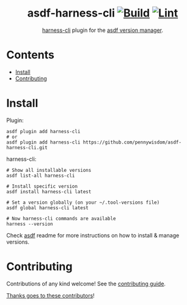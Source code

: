 <div align="center">

# asdf-harness-cli [![Build](https://github.com/pennywisdom/asdf-harness-cli/actions/workflows/build.yml/badge.svg)](https://github.com/pennywisdom/asdf-harness-cli/actions/workflows/build.yml) [![Lint](https://github.com/pennywisdom/asdf-harness-cli/actions/workflows/lint.yml/badge.svg)](https://github.com/pennywisdom/asdf-harness-cli/actions/workflows/lint.yml)

[harness-cli](https://developer.harness.io/docs/category/cli) plugin for the [asdf version manager](https://asdf-vm.com).

</div>

# Contents

- [Install](#install)
- [Contributing](#contributing)

# Install

Plugin:

```shell
asdf plugin add harness-cli
# or
asdf plugin add harness-cli https://github.com/pennywisdom/asdf-harness-cli.git
```

harness-cli:

```shell
# Show all installable versions
asdf list-all harness-cli

# Install specific version
asdf install harness-cli latest

# Set a version globally (on your ~/.tool-versions file)
asdf global harness-cli latest

# Now harness-cli commands are available
harness --version
```

Check [asdf](https://github.com/asdf-vm/asdf) readme for more instructions on how to
install & manage versions.

# Contributing

Contributions of any kind welcome! See the [contributing guide](contributing.md).

[Thanks goes to these contributors](https://github.com/pennywisdom/asdf-harness-cli/graphs/contributors)!
